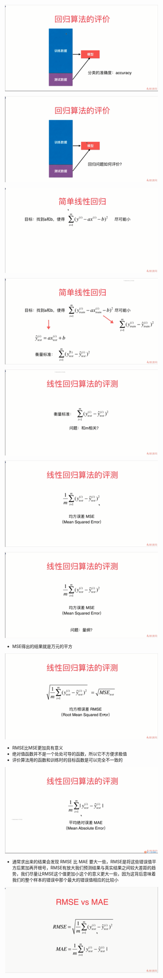  ![1567513766870](assets/1567513766870.png)

![1567513868851](assets/1567513868851.png)

![1567513930804](assets/1567513930804.png)

![1567514009382](assets/1567514009382.png)

![1567514156599](assets/1567514156599.png)

![1567514282038](assets/1567514282038.png)

![1567514824429](assets/1567514824429.png)

- MSE得出的结果就是万元的平方

![1567514990093](assets/1567514990093.png)

- RMSE比MSE更加具有意义
- 绝对值函数并不是一个处处可导的函数，所以它不方便求极值
- 评价算法用的函数和训练时的目标函数是可以完全不一致的

![1567515250220](assets/1567515250220.png)

- 通常求出来的结果会发现 RMSE 比 MAE 要大一些，RMSE是将这些错误值平方后累加再开根号，RMSE有放大我们预测结果与真实结果之间较大差距的趋势，我们尽量让RMSE这个值更加小这个的意义更大一些，因为这背后意味着我们的整个样本的错误中那个最大的错误值相应的比较小

![1567565006347](assets/1567565006347.png)

